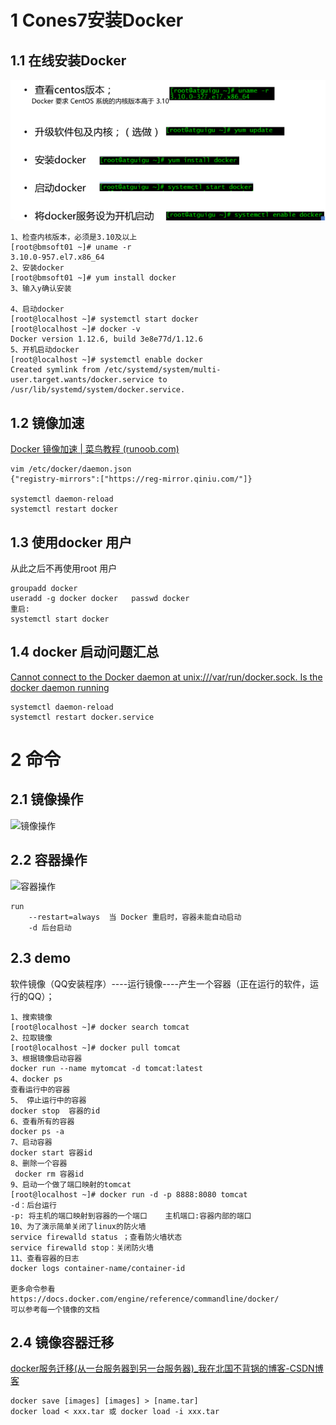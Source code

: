 # 1 Cones7安装Docker

## 1.1 在线安装Docker

![在线安装Docker](./assets/在线安装Docker.png)

```shell
1、检查内核版本，必须是3.10及以上
[root@bmsoft01 ~]# uname -r
3.10.0-957.el7.x86_64
2、安装docker
[root@bmsoft01 ~]# yum install docker
3、输入y确认安装

4、启动docker
[root@localhost ~]# systemctl start docker
[root@localhost ~]# docker -v
Docker version 1.12.6, build 3e8e77d/1.12.6
5、开机启动docker
[root@localhost ~]# systemctl enable docker
Created symlink from /etc/systemd/system/multi‐user.target.wants/docker.service to /usr/lib/systemd/system/docker.service.
```

## 1.2 镜像加速

[Docker 镜像加速 | 菜鸟教程 (runoob.com)](https://www.runoob.com/docker/docker-mirror-acceleration.html)

```shell
vim /etc/docker/daemon.json
{"registry-mirrors":["https://reg-mirror.qiniu.com/"]}

systemctl daemon-reload
systemctl restart docker
```



## 1.3 使用docker 用户

从此之后不再使用root 用户

```shell
groupadd docker
useradd -g docker docker   passwd docker
重启:
systemctl start docker
```

## 1.4 docker 启动问题汇总

[Cannot connect to the Docker daemon at unix:///var/run/docker.sock. Is the docker daemon running](https://blog.csdn.net/qq_42114918/article/details/81840335)

```shell
systemctl daemon-reload
systemctl restart docker.service
```



# 2 命令

## 2.1 镜像操作



![镜像操作](D:/code/laolan/landocx/landocx/16.%E8%BF%90%E7%BB%B4/10.Docker/assets/%E9%95%9C%E5%83%8F%E6%93%8D%E4%BD%9C.png)

## 2.2  容器操作

![容器操作](D:/code/laolan/landocx/landocx/16.%E8%BF%90%E7%BB%B4/10.Docker/assets/容器操作.png)

```
run 
	--restart=always  当 Docker 重启时，容器未能自动启动
	-d 后台启动
```



## 2.3 demo

软件镜像（QQ安装程序）----运行镜像----产生一个容器（正在运行的软件，运行的QQ）；

```
1、搜索镜像
[root@localhost ~]# docker search tomcat
2、拉取镜像
[root@localhost ~]# docker pull tomcat
3、根据镜像启动容器
docker run ‐‐name mytomcat ‐d tomcat:latest
4、docker ps 
查看运行中的容器
5、 停止运行中的容器
docker stop  容器的id
6、查看所有的容器
docker ps ‐a
7、启动容器
docker start 容器id
8、删除一个容器
 docker rm 容器id
9、启动一个做了端口映射的tomcat
[root@localhost ~]# docker run ‐d ‐p 8888:8080 tomcat
‐d：后台运行
‐p: 将主机的端口映射到容器的一个端口    主机端口:容器内部的端口
10、为了演示简单关闭了linux的防火墙
service firewalld status ；查看防火墙状态
service firewalld stop：关闭防火墙
11、查看容器的日志
docker logs container‐name/container‐id

更多命令参看
https://docs.docker.com/engine/reference/commandline/docker/
可以参考每一个镜像的文档
```

## 2.4 镜像容器迁移

[docker服务迁移(从一台服务器到另一台服务器)_我在北国不背锅的博客-CSDN博客](https://blog.csdn.net/weixin_44455388/article/details/107539559)

```
docker save [images] [images] > [name.tar]
docker load < xxx.tar 或 docker load -i xxx.tar
```

